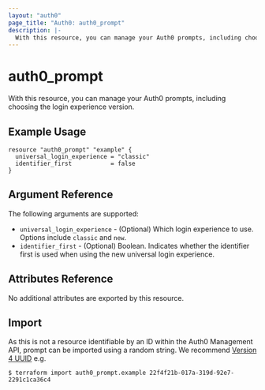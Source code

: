 ```yaml
---
layout: "auth0"
page_title: "Auth0: auth0_prompt"
description: |-
  With this resource, you can manage your Auth0 prompts, including choosing the login experience version.
---
```


# auth0_prompt

With this resource, you can manage your Auth0 prompts, including choosing the login experience version.

## Example Usage

```
resource "auth0_prompt" "example" {
  universal_login_experience = "classic"
  identifier_first           = false
}
```

## Argument Reference

The following arguments are supported:

- `universal_login_experience` - (Optional) Which login experience to use. Options include `classic` and `new`.
- `identifier_first` - (Optional) Boolean. Indicates whether the identifier first is used when using the new universal 
login experience.

## Attributes Reference

No additional attributes are exported by this resource.

## Import

As this is not a resource identifiable by an ID within the Auth0 Management API, prompt can be imported using a random
string. We recommend [Version 4 UUID](https://www.uuidgenerator.net/version4) e.g.

```
$ terraform import auth0_prompt.example 22f4f21b-017a-319d-92e7-2291c1ca36c4
```
